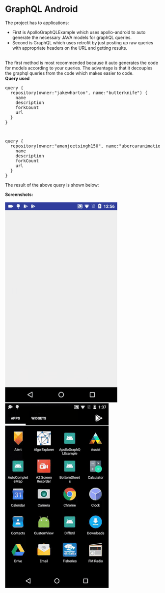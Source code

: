 # GraphQL Android
The project has to applications:
<UL>
<LI>First is ApolloGraphQLExample which uses apollo-android to auto generate the necessary JAVA models for graphQL queries.</LI>
<LI>Second is GraphQL which uses retrofit by just posting up raw queries with appropriate headers on the URL and getting results.</LI>
</UL>
<br>
The first method is most recommended because it auto generates the code for models according to your queries. The advantage is that it decouples the graphql queries from the code which makes easier to code.<br>
<b>Query used</b><br>
<pre>
query {
  repository(owner:"jakewharton", name:"butterknife") {
    name
    description
    forkCount
    url
  }
}
</pre>
<br>
<pre>
query {
  repository(owner:"amanjeetsingh150", name:"ubercaranimation") {
    name
    description
    forkCount
    url
  }
}
</pre>
The result of the above query is shown below:

<b>Screenshots:</b>
<br><br>
<img src="graphql.gif"/>&nbsp; &nbsp;<img src="apollo.gif"/>
